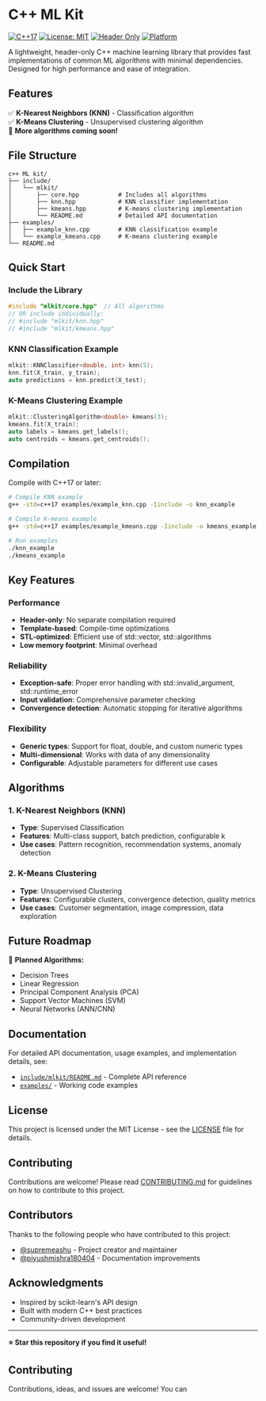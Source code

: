 # C++ ML Kit

[![C++17](https://img.shields.io/badge/C%2B%2B-17-blue.svg)](https://en.cppreference.com/w/cpp/17)
[![License: MIT](https://img.shields.io/badge/License-MIT-yellow.svg)](https://opensource.org/licenses/MIT)
[![Header Only](https://img.shields.io/badge/Header%20Only-Yes-green.svg)]()
[![Platform](https://img.shields.io/badge/Platform-Cross--Platform-lightgrey.svg)]()

A lightweight, header-only C++ machine learning library that provides fast implementations of common ML algorithms with minimal dependencies. Designed for high performance and ease of integration.

## Features

✅ **K-Nearest Neighbors (KNN)** - Classification algorithm  
✅ **K-Means Clustering** - Unsupervised clustering algorithm  
🚧 **More algorithms coming soon!**

## File Structure
```
c++ ML kit/
├── include/
│   └── mlkit/
│       ├── core.hpp           # Includes all algorithms
│       ├── knn.hpp            # KNN classifier implementation
│       ├── kmeans.hpp         # K-means clustering implementation
│       └── README.md          # Detailed API documentation
├── examples/
│   ├── example_knn.cpp        # KNN classification example
│   └── example_kmeans.cpp     # K-means clustering example
└── README.md
```

## Quick Start

### Include the Library
```cpp
#include "mlkit/core.hpp"  // All algorithms
// OR include individually:
// #include "mlkit/knn.hpp"
// #include "mlkit/kmeans.hpp"
```

### KNN Classification Example
```cpp
mlkit::KNNClassifier<double, int> knn(5);
knn.fit(X_train, y_train);
auto predictions = knn.predict(X_test);
```

### K-Means Clustering Example
```cpp
mlkit::ClusteringAlgorithm<double> kmeans(3);
kmeans.fit(X_train);
auto labels = kmeans.get_labels();
auto centroids = kmeans.get_centroids();
```

## Compilation

Compile with C++17 or later:
```bash
# Compile KNN example
g++ -std=c++17 examples/example_knn.cpp -Iinclude -o knn_example

# Compile K-means example  
g++ -std=c++17 examples/example_kmeans.cpp -Iinclude -o kmeans_example

# Run examples
./knn_example
./kmeans_example
```

## Key Features

### Performance
- **Header-only**: No separate compilation required
- **Template-based**: Compile-time optimizations
- **STL-optimized**: Efficient use of std::vector, std::algorithms
- **Low memory footprint**: Minimal overhead

### Reliability
- **Exception-safe**: Proper error handling with std::invalid_argument, std::runtime_error
- **Input validation**: Comprehensive parameter checking
- **Convergence detection**: Automatic stopping for iterative algorithms

### Flexibility
- **Generic types**: Support for float, double, and custom numeric types
- **Multi-dimensional**: Works with data of any dimensionality
- **Configurable**: Adjustable parameters for different use cases

## Algorithms

### 1. K-Nearest Neighbors (KNN)
- **Type**: Supervised Classification
- **Features**: Multi-class support, batch prediction, configurable k
- **Use cases**: Pattern recognition, recommendation systems, anomaly detection

### 2. K-Means Clustering  
- **Type**: Unsupervised Clustering
- **Features**: Configurable clusters, convergence detection, quality metrics
- **Use cases**: Customer segmentation, image compression, data exploration

## Future Roadmap

🚧 **Planned Algorithms:**
- Decision Trees
- Linear Regression  
- Principal Component Analysis (PCA)
- Support Vector Machines (SVM)
- Neural Networks (ANN/CNN)

## Documentation

For detailed API documentation, usage examples, and implementation details, see:
- [`include/mlkit/README.md`](include/mlkit/README.md) - Complete API reference
- [`examples/`](examples/) - Working code examples

## License

This project is licensed under the MIT License - see the [LICENSE](LICENSE) file for details.

## Contributing

Contributions are welcome! Please read [CONTRIBUTING.md](CONTRIBUTING.md) for guidelines on how to contribute to this project.

## Contributors

Thanks to the following people who have contributed to this project:

- [@supremeashu](https://github.com/supremeashu) - Project creator and maintainer
- [@piyushmishra180404](https://github.com/piyushmishra180404) - Documentation improvements

## Acknowledgments

- Inspired by scikit-learn's API design
- Built with modern C++ best practices
- Community-driven development

---

**⭐ Star this repository if you find it useful!**

## Contributing
Contributions, ideas, and issues are welcome! You can